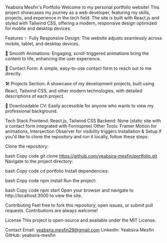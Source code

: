 Yeabsira Mesfin's Portfolio
Welcome to my personal portfolio website! This project showcases my journey as a web developer, featuring my skills, projects, and experience in the tech field. The site is built with React.js and styled with Tailwind CSS, offering a modern, responsive design optimized for mobile and desktop devices.

Features
✨ Fully Responsive Design: The website adjusts seamlessly across mobile, tablet, and desktop devices.

🎨 Smooth Animations: Engaging, scroll-triggered animations bring the content to life, enhancing the user experience.

📧 Contact Form: A simple, easy-to-use contact form to reach out to me directly.

🛠️ Projects Section: A showcase of my development projects, built using React, Tailwind CSS, and other modern technologies, with detailed descriptions of each project.

📂 Downloadable CV: Easily accessible for anyone who wants to view my professional background.

Tech Stack
Frontend: React.js, Tailwind CSS
Backend: None (static site with a contact form integrated with Formspree)
Other Tools: Framer Motion for animations, Intersection Observer for visibility triggers
Installation & Setup
If you'd like to clone the repository and run it locally, follow these steps:

Clone the repository:

bash
Copy code
git clone https://github.com/yeabsira-mesfin/portfolio.git
Navigate to the project directory:

bash
Copy code
cd portfolio
Install dependencies:

bash
Copy code
npm install
Run the project:

bash
Copy code
npm start
Open your browser and navigate to http://localhost:3000 to view the site.

Contributing
Feel free to fork this repository, open issues, or submit pull requests. Contributions are always welcome!

License
This project is open-source and available under the MIT License.

Contact
Email: yeabsira.mesfin29@gmail.com
LinkedIn: Yeabsira Mesfin
GitHub: yeabsira-mesfin

